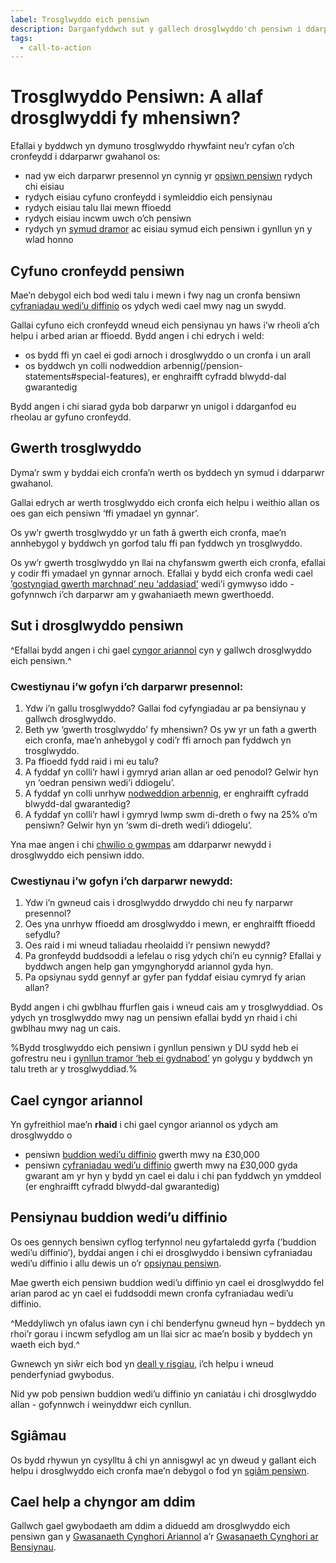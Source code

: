 ```yaml
---
label: Trosglwyddo eich pensiwn
description: Darganfyddwch sut y gallech drosglwyddo'ch pensiwn i ddarparwr newydd a sut i gyfuno'ch cronfeydd pensiwn. Trefnwch apwyntiad Pension Wise heddiw.
tags:
  - call-to-action
---
```


# Trosglwyddo Pensiwn: A allaf drosglwyddi fy mhensiwn?

Efallai y byddwch yn dymuno trosglwyddo rhywfaint neu’r cyfan o’ch cronfeydd i ddarparwr gwahanol os:

- nad yw eich darparwr presennol yn cynnig yr [opsiwn pensiwn](/pension-pot-options) rydych chi eisiau
- rydych eisiau cyfuno cronfeydd i symleiddio eich pensiynau
- rydych eisiau talu llai mewn ffioedd
- rydych eisiau incwm uwch o’ch pensiwn
- rydych yn [symud dramor](https://www.gov.uk/transferring-your-pension/transferring-to-an-overseas-pension-scheme) ac eisiau symud eich pensiwn i gynllun yn y wlad honno

## Cyfuno cronfeydd pensiwn

Mae’n debygol eich bod wedi talu i mewn i fwy nag un cronfa bensiwn [cyfraniadau wedi’u diffinio](/pension-types) os ydych wedi cael mwy nag un swydd.

Gallai cyfuno eich cronfeydd wneud eich pensiynau yn haws i’w rheoli a’ch helpu i arbed arian ar ffioedd. Bydd angen i chi edrych i weld:

 - os bydd ffi yn cael ei godi arnoch i drosglwyddo o un cronfa i un arall
 - os byddwch yn colli nodweddion arbennig(/pension-statements#special-features), er enghraifft cyfradd blwydd-dal gwarantedig

Bydd angen i chi siarad gyda bob darparwr yn unigol i ddarganfod eu rheolau ar gyfuno cronfeydd.

## Gwerth trosglwyddo

Dyma’r swm y byddai eich cronfa’n werth os byddech yn symud i ddarparwr gwahanol.

Gallai edrych ar werth trosglwyddo eich cronfa eich helpu i weithio allan os oes gan eich pensiwn ‘ffi ymadael yn gynnar’.

Os yw’r gwerth trosglwyddo yr un fath â gwerth eich cronfa, mae’n annhebygol y byddwch yn gorfod talu ffi pan fyddwch yn trosglwyddo.

Os yw’r gwerth trosglwyddo yn llai na chyfanswm gwerth eich cronfa, efallai y codir ffi ymadael yn gynnar arnoch. Efallai y bydd eich cronfa wedi cael [’gostyngiad gwerth marchnad’ neu ‘addasiad’](/pension-statements#special-features) wedi’i gymwyso iddo - gofynnwch i’ch darparwr am y gwahaniaeth mewn gwerthoedd.

## Sut i drosglwyddo pensiwn

^Efallai bydd angen i chi gael [cyngor ariannol](/transfer-pension#getting-financial-advice) cyn y gallwch drosglwyddo eich pensiwn.^

### Cwestiynau i’w gofyn i’ch darparwr **presennol**:

1. Ydw i’n gallu trosglwyddo? Gallai fod cyfyngiadau ar pa bensiynau y gallwch drosglwyddo.
2. Beth yw ‘gwerth trosglwyddo’ fy mhensiwn? Os yw yr un fath a gwerth eich cronfa, mae’n anhebygol y codi’r ffi arnoch pan fyddwch yn trosglwyddo.
3. Pa ffioedd fydd raid i mi eu talu?
4. A fyddaf yn colli’r hawl i gymryd arian allan ar oed penodol? Gelwir hyn yn ‘oedran pensiwn wedi’i ddiogelu’.
5. A fyddaf yn colli unrhyw [nodweddion arbennig](/pension-statements#special-features), er enghraifft cyfradd blwydd-dal gwarantedig?
6. A fyddaf yn colli’r hawl i gymryd lwmp swm di-dreth o fwy na 25% o’m pensiwn? Gelwir hyn yn ‘swm di-dreth wedi’i ddiogelu’.

Yna mae angen i chi [chwilio o gwmpas](/shop-around) am ddarparwr newydd i drosglwyddo eich pensiwn iddo.

### Cwestiynau i’w gofyn i’ch darparwr **newydd**:

1. Ydw i’n gwneud cais i drosglwyddo drwyddo chi neu fy narparwr presennol?
2. Oes yna unrhyw ffioedd am drosglwyddo i mewn, er enghraifft ffioedd sefydlu?
3. Oes raid i mi wneud taliadau rheolaidd i’r pensiwn newydd?
4. Pa gronfeydd buddsoddi a lefelau o risg ydych chi’n eu cynnig? Efallai y byddwch angen help gan ymgynghorydd ariannol gyda hyn.
5. Pa opsiynau sydd gennyf ar gyfer pan fyddaf eisiau cymryd fy arian allan?

Bydd angen i chi gwblhau ffurflen gais i wneud cais am y trosglwyddiad. Os ydych yn trosglwyddo mwy nag un pensiwn efallai bydd yn rhaid i chi gwblhau mwy nag un cais.

%Bydd trosglwyddo eich pensiwn i gynllun pensiwn y DU sydd heb ei gofrestru neu i [gynllun tramor ‘heb ei gydnabod’](https://www.gov.uk/transferring-your-pension/transferring-to-an-overseas-pension-scheme) yn golygu y byddwch yn talu treth ar y trosglwyddiad.%

## Cael cyngor ariannol

Yn gyfreithiol mae’n **rhaid** i chi gael cyngor ariannol os ydych am drosglwyddo o

 - pensiwn [buddion wedi’u diffinio](/pension-types#defined-benefit-final-salary-or-career-average) gwerth mwy na £30,000
 - pensiwn [cyfraniadau wedi’u diffinio](/pension-types#defined-contribution) gwerth mwy na £30,000 gyda gwarant am yr hyn y bydd yn cael ei dalu i chi pan fyddwch yn ymddeol (er enghraifft cyfradd blwydd-dal gwarantedig)

## Pensiynau buddion wedi’u diffinio

Os oes gennych bensiwn cyflog terfynnol neu gyfartaledd gyrfa (’buddion wedi’u diffinio’), byddai angen i chi ei drosglwyddo i bensiwn cyfraniadau wedi’u diffinio i allu dewis un o’r [opsiynau pensiwn](/pension-pot-options).

Mae gwerth eich pensiwn buddion wedi’u diffinio yn cael ei drosglwyddo fel arian parod ac yn cael ei fuddsoddi mewn cronfa cyfraniadau wedi’u diffinio.

^Meddyliwch yn ofalus iawn cyn i chi benderfynu gwneud hyn – byddech yn rhoi’r gorau i incwm sefydlog am un llai sicr ac mae’n bosib y byddech yn waeth eich byd.^

Gwnewch yn siŵr eich bod yn [deall y risgiau](https://www.fca.org.uk/consumers/pension-transfer-defined-benefit), i’ch helpu i wneud penderfyniad gwybodus.

Nid yw pob pensiwn buddion wedi’u diffinio yn caniatáu i chi drosglwyddo allan - gofynnwch i weinyddwr eich cynllun.

## Sgiâmau

Os bydd rhywun yn cysylltu â chi yn annisgwyl ac yn dweud y gallant eich helpu i drosglwyddo eich cronfa mae’n debygol o fod yn [sgiâm pensiwn](/scams).

## Cael help a chyngor am ddim

Gallwch gael gwybodaeth am ddim a diduedd am drosglwyddo eich pensiwn gan y [Gwasanaeth Cynghori Ariannol](https://www.moneyadviceservice.org.uk/en) a’r [Gwasanaeth Cynghori ar Bensiynau](http://www.pensionsadvisoryservice.org.uk).


